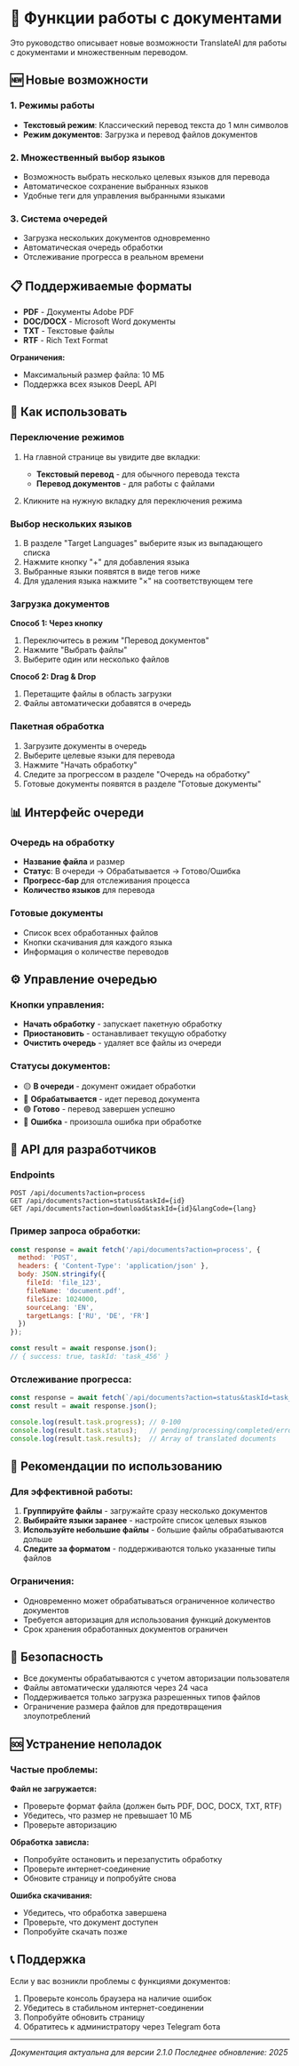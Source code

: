 # 📄 Функции работы с документами

Это руководство описывает новые возможности TranslateAI для работы с документами и множественным переводом.

## 🆕 Новые возможности

### 1. **Режимы работы**
- **Текстовый режим**: Классический перевод текста до 1 млн символов
- **Режим документов**: Загрузка и перевод файлов документов

### 2. **Множественный выбор языков**
- Возможность выбрать несколько целевых языков для перевода
- Автоматическое сохранение выбранных языков
- Удобные теги для управления выбранными языками

### 3. **Система очередей**
- Загрузка нескольких документов одновременно
- Автоматическая очередь обработки
- Отслеживание прогресса в реальном времени

## 📋 Поддерживаемые форматы

- **PDF** - Документы Adobe PDF
- **DOC/DOCX** - Microsoft Word документы
- **TXT** - Текстовые файлы
- **RTF** - Rich Text Format

**Ограничения:**
- Максимальный размер файла: 10 МБ
- Поддержка всех языков DeepL API

## 🚀 Как использовать

### Переключение режимов

1. На главной странице вы увидите две вкладки:
   - **Текстовый перевод** - для обычного перевода текста
   - **Перевод документов** - для работы с файлами

2. Кликните на нужную вкладку для переключения режима

### Выбор нескольких языков

1. В разделе "Target Languages" выберите язык из выпадающего списка
2. Нажмите кнопку "+" для добавления языка
3. Выбранные языки появятся в виде тегов ниже
4. Для удаления языка нажмите "×" на соответствующем теге

### Загрузка документов

**Способ 1: Через кнопку**
1. Переключитесь в режим "Перевод документов"
2. Нажмите "Выбрать файлы"
3. Выберите один или несколько файлов

**Способ 2: Drag & Drop**
1. Перетащите файлы в область загрузки
2. Файлы автоматически добавятся в очередь

### Пакетная обработка

1. Загрузите документы в очередь
2. Выберите целевые языки для перевода
3. Нажмите "Начать обработку"
4. Следите за прогрессом в разделе "Очередь на обработку"
5. Готовые документы появятся в разделе "Готовые документы"

## 📊 Интерфейс очереди

### Очередь на обработку
- **Название файла** и размер
- **Статус**: В очереди → Обрабатывается → Готово/Ошибка
- **Прогресс-бар** для отслеживания процесса
- **Количество языков** для перевода

### Готовые документы
- Список всех обработанных файлов
- Кнопки скачивания для каждого языка
- Информация о количестве переводов

## ⚙️ Управление очередью

### Кнопки управления:
- **Начать обработку** - запускает пакетную обработку
- **Приостановить** - останавливает текущую обработку
- **Очистить очередь** - удаляет все файлы из очереди

### Статусы документов:
- 🟡 **В очереди** - документ ожидает обработки
- 🔵 **Обрабатывается** - идет перевод документа
- 🟢 **Готово** - перевод завершен успешно
- 🔴 **Ошибка** - произошла ошибка при обработке

## 🔧 API для разработчиков

### Endpoints

```
POST /api/documents?action=process
GET /api/documents?action=status&taskId={id}
GET /api/documents?action=download&taskId={id}&langCode={lang}
```

### Пример запроса обработки:

```javascript
const response = await fetch('/api/documents?action=process', {
  method: 'POST',
  headers: { 'Content-Type': 'application/json' },
  body: JSON.stringify({
    fileId: 'file_123',
    fileName: 'document.pdf',
    fileSize: 1024000,
    sourceLang: 'EN',
    targetLangs: ['RU', 'DE', 'FR']
  })
});

const result = await response.json();
// { success: true, taskId: 'task_456' }
```

### Отслеживание прогресса:

```javascript
const response = await fetch(`/api/documents?action=status&taskId=task_456`);
const result = await response.json();

console.log(result.task.progress); // 0-100
console.log(result.task.status);   // pending/processing/completed/error
console.log(result.task.results);  // Array of translated documents
```

## 🎯 Рекомендации по использованию

### Для эффективной работы:
1. **Группируйте файлы** - загружайте сразу несколько документов
2. **Выбирайте языки заранее** - настройте список целевых языков
3. **Используйте небольшие файлы** - большие файлы обрабатываются дольше
4. **Следите за форматом** - поддерживаются только указанные типы файлов

### Ограничения:
- Одновременно может обрабатываться ограниченное количество документов
- Требуется авторизация для использования функций документов
- Срок хранения обработанных документов ограничен

## 🔐 Безопасность

- Все документы обрабатываются с учетом авторизации пользователя
- Файлы автоматически удаляются через 24 часа
- Поддерживается только загрузка разрешенных типов файлов
- Ограничение размера файлов для предотвращения злоупотреблений

## 🆘 Устранение неполадок

### Частые проблемы:

**Файл не загружается:**
- Проверьте формат файла (должен быть PDF, DOC, DOCX, TXT, RTF)
- Убедитесь, что размер не превышает 10 МБ
- Проверьте авторизацию

**Обработка зависла:**
- Попробуйте остановить и перезапустить обработку
- Проверьте интернет-соединение
- Обновите страницу и попробуйте снова

**Ошибка скачивания:**
- Убедитесь, что обработка завершена
- Проверьте, что документ доступен
- Попробуйте скачать позже

## 📞 Поддержка

Если у вас возникли проблемы с функциями документов:

1. Проверьте консоль браузера на наличие ошибок
2. Убедитесь в стабильном интернет-соединении
3. Попробуйте обновить страницу
4. Обратитесь к администратору через Telegram бота

---

*Документация актуальна для версии 2.1.0*
*Последнее обновление: 2025*
